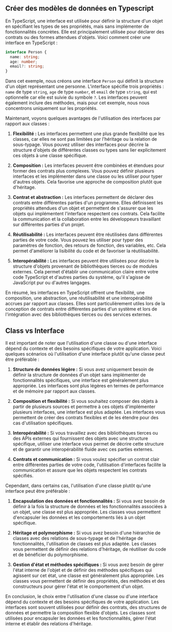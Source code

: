 ## Créer des modèles de données en Typescript

En TypeScript, une interface est utilisée pour définir la structure d'un objet en spécifiant les types de ses propriétés, mais sans implémenter de fonctionnalités concrètes. Elle est principalement utilisée pour déclarer des contrats ou des formes attendues d'objets. Voici comment créer une interface en TypeScript :

```typescript
interface Person {
  name: string;
  age: number;
  email?: string;
}
```

Dans cet exemple, nous créons une interface `Person` qui définit la structure d'un objet représentant une personne. L'interface spécifie trois propriétés : `name` de type `string`, `age` de type `number`, et `email` de type `string`, qui est optionnelle car elle est suivie du symbole `?`. Les interfaces peuvent également inclure des méthodes, mais pour cet exemple, nous nous concentrons uniquement sur les propriétés.

Maintenant, voyons quelques avantages de l'utilisation des interfaces par rapport aux classes :

1. **Flexibilité :** Les interfaces permettent une plus grande flexibilité que les classes, car elles ne sont pas limitées par l'héritage ou la relation de sous-typage. Vous pouvez utiliser des interfaces pour décrire la structure d'objets de différentes classes ou types sans lier explicitement ces objets à une classe spécifique.

2. **Composition :** Les interfaces peuvent être combinées et étendues pour former des contrats plus complexes. Vous pouvez définir plusieurs interfaces et les implémenter dans une classe ou les utiliser pour typer d'autres objets. Cela favorise une approche de composition plutôt que d'héritage.

3. **Contrat et abstraction :** Les interfaces permettent de déclarer des contrats entre différentes parties d'un programme. Elles définissent les propriétés attendues d'un objet et permettent de s'assurer que les objets qui implémentent l'interface respectent ces contrats. Cela facilite la communication et la collaboration entre les développeurs travaillant sur différentes parties d'un projet.

4. **Réutilisabilité :** Les interfaces peuvent être réutilisées dans différentes parties de votre code. Vous pouvez les utiliser pour typer des paramètres de fonction, des retours de fonction, des variables, etc. Cela permet d'améliorer la lisibilité du code et de favoriser la réutilisabilité.

5. **Interopérabilité :** Les interfaces peuvent être utilisées pour décrire la structure d'objets provenant de bibliothèques tierces ou de modules externes. Cela permet d'établir une communication claire entre votre code TypeScript et d'autres parties du système, qu'il s'agisse de JavaScript pur ou d'autres langages.

En résumé, les interfaces en TypeScript offrent une flexibilité, une composition, une abstraction, une réutilisabilité et une interopérabilité accrues par rapport aux classes. Elles sont particulièrement utiles lors de la conception de contrats entre différentes parties d'un système et lors de l'intégration avec des bibliothèques tierces ou des services externes.


## Class vs Interface

Il est important de noter que l'utilisation d'une classe ou d'une interface dépend du contexte et des besoins spécifiques de votre application. Voici quelques scénarios où l'utilisation d'une interface plutôt qu'une classe peut être préférable :

1. **Structure de données légère :** Si vous avez uniquement besoin de définir la structure de données d'un objet sans implémenter de fonctionnalités spécifiques, une interface est généralement plus appropriée. Les interfaces sont plus légères en termes de performance et de mémoire par rapport aux classes.

2. **Composition et flexibilité :** Si vous souhaitez composer des objets à partir de plusieurs sources et permettre à ces objets d'implémenter plusieurs interfaces, une interface est plus adaptée. Les interfaces vous permettent de créer des contrats flexibles et de les étendre pour des cas d'utilisation spécifiques.

3. **Interopérabilité :** Si vous travaillez avec des bibliothèques tierces ou des APIs externes qui fournissent des objets avec une structure spécifique, utiliser une interface vous permet de décrire cette structure et de garantir une interopérabilité fluide avec ces parties externes.

4. **Contrats et communication :** Si vous voulez spécifier un contrat clair entre différentes parties de votre code, l'utilisation d'interfaces facilite la communication et assure que les objets respectent les contrats spécifiés.

Cependant, dans certains cas, l'utilisation d'une classe plutôt qu'une interface peut être préférable :

1. **Encapsulation des données et fonctionnalités :** Si vous avez besoin de définir à la fois la structure de données et les fonctionnalités associées à un objet, une classe est plus appropriée. Les classes vous permettent d'encapsuler les données et les comportements liés à un objet spécifique.

2. **Héritage et polymorphisme :** Si vous avez besoin d'une hiérarchie de classes avec des relations de sous-typage et de l'héritage de fonctionnalités, l'utilisation de classes est plus adaptée. Les classes vous permettent de définir des relations d'héritage, de réutiliser du code et de bénéficier du polymorphisme.

3. **Gestion d'état et méthodes spécifiques :** Si vous avez besoin de gérer l'état interne de l'objet et de définir des méthodes spécifiques qui agissent sur cet état, une classe est généralement plus appropriée. Les classes vous permettent de définir des propriétés, des méthodes et des constructeurs pour gérer l'état et le comportement d'un objet.

En conclusion, le choix entre l'utilisation d'une classe ou d'une interface dépend du contexte et des besoins spécifiques de votre application. Les interfaces sont souvent utilisées pour définir des contrats, des structures de données et permettre la composition flexible d'objets. Les classes sont utilisées pour encapsuler les données et les fonctionnalités, gérer l'état interne et établir des relations d'héritage.
